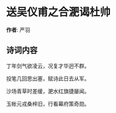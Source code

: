 # 送吴仪甫之合淝谒杜帅

**作者**: 严羽

## 诗词内容

丁年剑气欲凌云，况复才华迥不群。

投笔几回思出塞，赋诗此日去从军。

沙场青草时差缓，淝水红旗捷屡闻。

玉帐元戎桑梓旧，行看幕府策奇勋。

